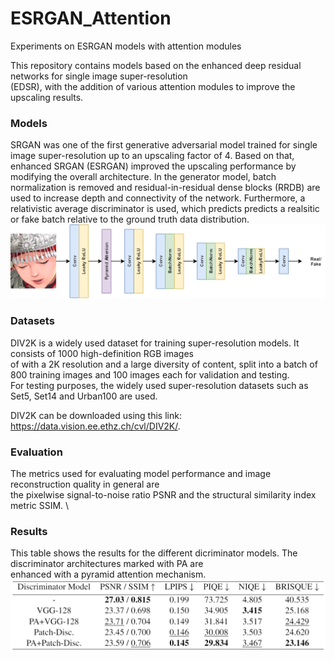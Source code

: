 # ESRGAN_Attention

Experiments on ESRGAN models with attention modules

This repository contains models based on the enhanced deep residual networks for single image super-resolution \
(EDSR), with the addition of various attention modules to improve the upscaling results. 

### Models
SRGAN was one of the first generative adversarial model trained for single image super-resolution up to an upscaling factor of 4. Based on that, \
enhanced SRGAN (ESRGAN) improved the upscaling performance by modifying the overall architecture. In the generator model, batch normalization is removed  and residual-in-residual dense blocks (RRDB) are used to increase depth and connectivity of the network. Furthermore, a relativistic average discriminator is used, which predicts predicts a realsitic or fake batch relative to the ground truth data distribution.
![](docs/patchgan_disc.png)

### Datasets
DIV2K is a widely used dataset for training super-resolution models. It consists of 1000 high-definition RGB images \
of with a 2K resolution and a large diversity of content, split into a batch of 800 training images and 100 images each for validation and testing. \
For testing purposes, the widely used super-resolution datasets such as Set5, Set14 and Urban100 are used.

DIV2K can be downloaded using this link: https://data.vision.ee.ethz.ch/cvl/DIV2K/.


### Evaluation
The metrics used for evaluating model performance and image reconstruction quality in general are \
the pixelwise signal-to-noise ratio PSNR and the structural similarity index metric SSIM. \



### Results
This table shows the results for the different dicriminator models. The discriminator architectures marked with PA are \
enhanced with a pyramid attention mechanism.
![](docs/discriminator_results.png)



